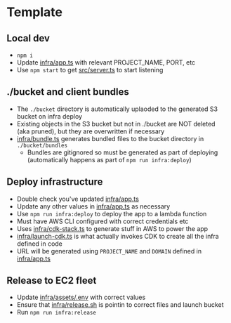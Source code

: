 # Template

## Local dev

* `npm i`
* Update [infra/app.ts](infra/app.ts) with relevant PROJECT_NAME, PORT, etc
* Use `npm start` to get [src/server.ts](src/server.ts) to start listening

## ./bucket and client bundles

* The `./bucket` directory is automatically uplaoded to the generated S3 bucket on infra deploy
* Existing objects in the S3 bucket but not in ./bucket are NOT deleted (aka pruned), but they are overwritten if necessary
* [infra/bundle.ts](infra/bundle.ts) generates bundled files to the bucket directory in `./bucket/bundles`
  * Bundles are gitignored so must be generated as part of deploying (automatically happens as part of `npm run infra:deploy`)

## Deploy infrastructure

* Double check you've updated [infra/app.ts](infra/app.ts)
* Update any other values in [infra/app.ts](infra/app.ts) as necessary
* Use `npm run infra:deploy` to deploy the app to a lambda function
* Must have AWS CLI configured with correct credentials etc
* Uses [infra/cdk-stack.ts](infra/cdk-stack.ts) to generate stuff in AWS to power the app
* [infra/launch-cdk.ts](infra/launch-cdk.ts) is what actually invokes CDK to create all the infra defined in code
* URL will be generated using `PROJECT_NAME` and `DOMAIN` defined in [infra/app.ts](infra/app.ts)

## Release to EC2 fleet

* Update [infra/assets/.env](infra/assets/.env) with correct values
* Ensure that [infra/release.sh](infra/release.sh) is pointin to correct files and launch bucket
* Run `npm run infra:release`